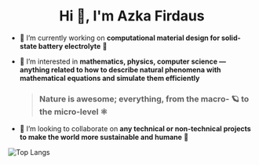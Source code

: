 <h1 align="center">Hi 👋, I'm Azka Firdaus</h1>

- 🔭 I’m currently working on **computational material design for solid-state battery electrolyte** 🔋

- 🌱 I’m interested in **mathematics, physics, computer science — anything related to how to describe natural phenomena with mathematical equations and simulate them efficiently**
  > ### Nature is awesome; everything, from the macro- 🪐 to the micro-level ⚛️

- 🐜 I’m looking to collaborate on **any technical or non-technical projects to make the world more sustainable and humane** 🌻

![Top Langs](https://github-readme-stats.vercel.app/api/top-langs/?username=a-firdaus&layout=compact)
